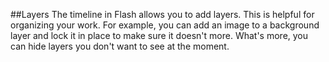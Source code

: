 ##Layers
The timeline in Flash allows you to add layers. This is helpful for organizing your work. For example, you can add an image to a background layer and lock it in place to make sure it doesn't more. What's more, you can hide layers you don't want to see at the moment.